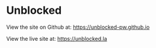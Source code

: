# Unblocked

View the site on Github at: https://unblocked-pw.github.io

View the live site at: https://unblocked.la
